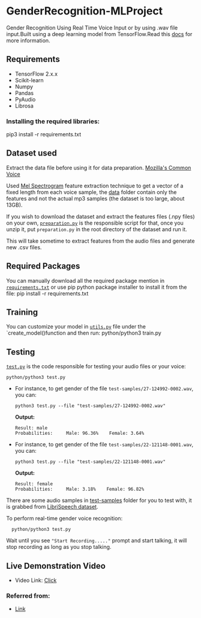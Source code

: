# GenderRecognition-MLProject
Gender Recognition Using Real Time Voice Input or by using .wav file input.Built using a deep learning model from TensorFlow.Read this [docs](https://www.thepythoncode.com/article/gender-recognition-by-voice-using-tensorflow-in-python) for more information.

## Requirements
- TensorFlow 2.x.x
- Scikit-learn
- Numpy
- Pandas
- PyAudio
- Librosa

### Installing the required libraries:
  pip3 install -r requirements.txt

## Dataset used
Extract the data file before using it for data preparation.
[Mozilla's Common Voice](https://www.kaggle.com/mozillaorg/common-voice)

Used [Mel Spectrogram](https://librosa.github.io/librosa/generated/librosa.feature.melspectrogram.html) feature extraction technique to get a vector of a fixed length from each voice sample, the [data](data/) folder contain only the features and not the actual mp3 samples (the dataset is too large, about 13GB).

If you wish to download the dataset and extract the features files (.npy files) on your own, [`preparation.py`](preparation.py) is the responsible script for that, once you unzip it, put `preparation.py` in the root directory of the dataset and run it. 

This will take sometime to extract features from the audio files and generate new .csv files.

## Required Packages
You can manually download all the required package mention in [`requirements.txt`](requirements.txt) or use pip python package installer to install it from the file:
    pip install -r requirements.txt


## Training
You can customize your model in [`utils.py`](utils.py) file under the `create_model()function and then run:
    python/python3 train.py

## Testing
[`test.py`](test.py) is the code responsible for testing your audio files or your voice:

    python/python3 test.py


- For instance, to get gender of the file `test-samples/27-124992-0002.wav`, you can:

      python3 test.py --file "test-samples/27-124992-0002.wav"

    **Output:**

      Result: male
      Probabilities:     Male: 96.36%    Female: 3.64%

- For instance, to get gender of the file `test-samples/22-121148-0001.wav`, you can:

      python3 test.py --file "test-samples/22-121148-0001.wav"

    **Output:**

      Result: female
      Probabilities:     Male: 3.18%    Female: 96.82%

There are some audio samples in [test-samples](test-samples) folder for you to test with, it is grabbed from [LibriSpeech dataset](http://www.openslr.org/12).

To perform real-time gender voice recognition:

      python/python3 test.py

Wait until you see `"Start Recording....."` prompt and start talking, it will stop recording as long as you stop talking.

## Live Demonstration Video
  - Video Link:
    [Click](https://youtu.be/Hq-xQPMarMc)


### Referred from:
- [Link](https://www.thepythoncode.com/article/gender-recognition-by-voice-using-tensorflow-in-python#:~:text=Gender%20recognition%20by%20voice%20is,the%20TensorFlow%20framework%20in%20Python.)